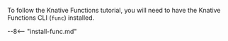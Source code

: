 To follow the Knative Functions tutorial, you will need to have the Knative Functions CLI (`func`) installed.

--8<-- "install-func.md"